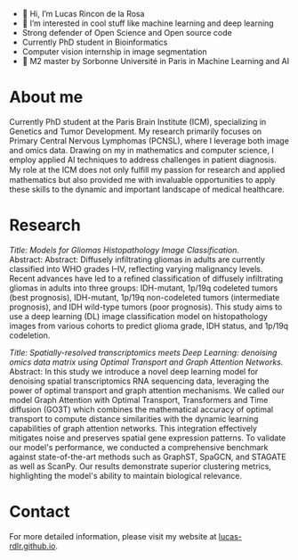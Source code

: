 - 👋 Hi, I’m Lucas Rincon de la Rosa
- 👀 I’m interested in cool stuff like machine learning and deep learning
- Strong defender of Open Science and Open source code
- Currently PhD student in Bioinformatics
- Computer vision internship in image segmentation
- 🌱 M2 master by Sorbonne Université in Paris in Machine Learning and AI

# About me
Currently PhD student at the Paris Brain Institute (ICM), specializing in Genetics and Tumor Development. My research primarily focuses on Primary Central Nervous Lymphomas (PCNSL), where I leverage both image and omics data. Drawing on my in mathematics and computer science, I employ applied AI techniques to address challenges in patient diagnosis. My role at the ICM does not only fulﬁll my passion for research and applied mathematics but also provided me with invaluable opportunities to apply these skills to the dynamic and important landscape of medical healthcare.

# Research

*Title: Models for Gliomas Histopathology Image Classification.*<br>
Abstract: Abstract: Diffusely infiltrating gliomas in adults are currently classified into WHO grades I–IV, reflecting varying malignancy levels. Recent advances have led to a refined classification of diffusely infiltrating gliomas in adults into three groups: IDH-mutant, 1p/19q codeleted tumors (best prognosis), IDH-mutant, 1p/19q non-codeleted tumors (intermediate prognosis), and IDH wild-type tumors (poor prognosis). This study aims to use a deep learning (DL) image classification model on histopathology images from various cohorts to predict glioma grade, IDH status, and 1p/19q codeletion.

*Title: Spatially-resolved transcriptomics meets Deep Learning: denoising omics data matrix using Optimal Transport and Graph Attention Networks.*<br>
Abstract: In this study we introduce a novel deep learning model for denoising spatial transcriptomics RNA sequencing data, leveraging the power of optimal transport and graph attention mechanisms. We called our model Graph Attention with Optimal Transport, Transformers and Time diffusion (GO3T) which combines the mathematical accuracy of optimal transport to compute distance similarities with the dynamic learning capabilities of graph attention networks. This integration effectively mitigates noise and preserves spatial gene expression patterns. To validate our model's performance, we conducted a comprehensive benchmark against state-of-the-art methods such as GraphST, SpaGCN, and STAGATE as well as ScanPy. Our results demonstrate superior clustering metrics, highlighting the model's ability to maintain biological relevance.

# Contact

For more detailed information, please visit my website at [lucas-rdlr.github.io](lucas-rdlr.github.io).
